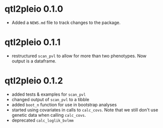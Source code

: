 # qtl2pleio 0.1.0

* Added a `NEWS.md` file to track changes to the package.

# qtl2pleio 0.1.1

* restructured `scan_pvl` to allow for more than two phenotypes. Now output is a dataframe.

# qtl2pleio 0.1.2

* added tests & examples for `scan_pvl`  
* changed output of `scan_pvl` to a tibble  
* added `boot_n` function for use in bootstrap analyses  
* started using covariates in calls to `calc_covs`. Note that we still don't use genetic data when calling `calc_covs`.  
* deprecated `calc_loglik_bvlmm`

